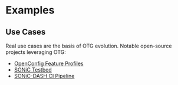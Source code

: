 # Examples

## Use Cases
 
Real use cases are the basis of OTG evolution. Notable open-source projects leveraging OTG:
 
* [OpenConfig Feature Profiles](https://github.com/openconfig/featureprofiles)
* [SONiC Testbed](https://github.com/sonic-net/sonic-mgmt)
* [SONiC-DASH CI Pipeline](https://github.com/Azure/DASH)